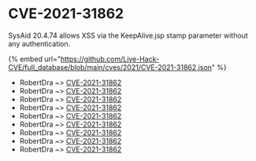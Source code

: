 # CVE-2021-31862

SysAid 20.4.74 allows XSS via the KeepAlive.jsp stamp parameter without any authentication.

{% embed url="https://github.com/Live-Hack-CVE/full_database/blob/main/cves/2021/CVE-2021-31862.json" %}


* RobertDra ~> [CVE-2021-31862](https://www.alice-snow.ru/2021/database/cve-2021-31862/cve-2021-31862-robertdra)
* RobertDra ~> [CVE-2021-31862](https://www.alice-snow.ru/2021/database/cve-2021-31862/cve-2021-31862-robertdra)
* RobertDra ~> [CVE-2021-31862](https://www.alice-snow.ru/2021/database/cve-2021-31862/cve-2021-31862-robertdra)
* RobertDra ~> [CVE-2021-31862](https://www.alice-snow.ru/2021/database/cve-2021-31862/cve-2021-31862-robertdra)
* RobertDra ~> [CVE-2021-31862](https://www.alice-snow.ru/2021/database/cve-2021-31862/cve-2021-31862-robertdra)
* RobertDra ~> [CVE-2021-31862](https://www.alice-snow.ru/2021/database/cve-2021-31862/cve-2021-31862-robertdra)
* RobertDra ~> [CVE-2021-31862](https://www.alice-snow.ru/2021/database/cve-2021-31862/cve-2021-31862-robertdra)
* RobertDra ~> [CVE-2021-31862](https://www.alice-snow.ru/2021/database/cve-2021-31862/cve-2021-31862-robertdra)
* RobertDra ~> [CVE-2021-31862](https://www.alice-snow.ru/2021/database/cve-2021-31862/cve-2021-31862-robertdra)